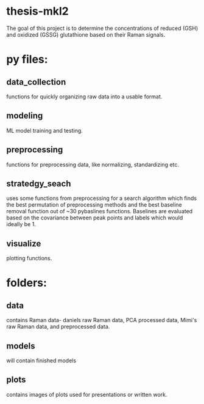 # thesis-mkl2
The goal of this project is to determine the concentrations of reduced (GSH) and
oxidized (GSSG) glutathione based on their Raman signals. 

# py files:
## data_collection
functions for quickly organizing raw data into a usable format.

## modeling
ML model training and testing.

## preprocessing
functions for preprocessing data, like normalizing, standardizing etc. 

## stratedgy_seach
uses some functions from preprocessing for a search algorithm which finds
the best permutation of preprocessing methods and the best baseline removal 
function out of ~30 pybaslines functions. Baselines are evaluated based on the 
covariance between peak points and labels which would ideally be 1. 

## visualize
plotting functions. 

# folders:
## data 
contains Raman data- daniels raw Raman data, PCA processed data, Mimi's 
raw Raman data, and preprocessed data.

## models
will contain finished models

## plots
contains images of plots used for presentations or written work.
